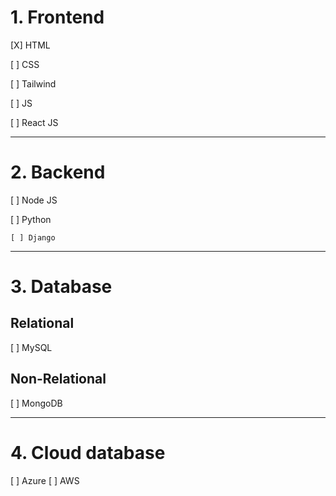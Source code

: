 # 1. Frontend

[X] HTML

[ ] CSS

[ ] Tailwind

[ ] JS

[ ] React JS

---

# 2. Backend

[ ] Node JS

[ ] Python

    [ ] Django
    
---

# 3. Database

## Relational

[ ] MySQL

## Non-Relational

[ ] MongoDB

---

# 4. Cloud database

[ ] Azure
[ ] AWS
